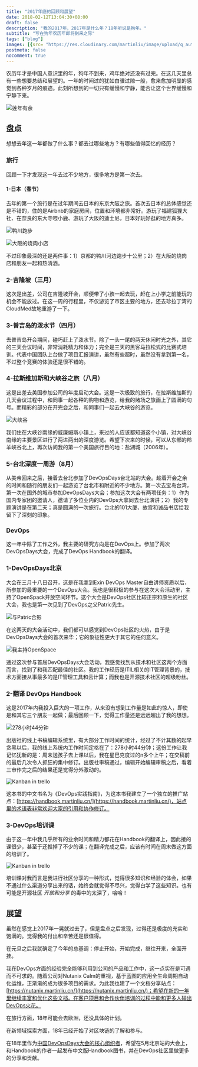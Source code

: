```yaml
---
title: "2017年底的回顾和展望"
date: 2018-02-12T13:04:30+08:00
draft: false
description: "我的2017年，2017年是什么年？18年听说是狗年。"
subtitle: "写在狗年农历年即将到来之际"
tags: ["blog"]
images: [{src= "https://res.cloudinary.com/martinliu/image/upload/q_auto:eco/HongKongEye_ZH-CN12285832688_1920x1080.jpg", desc= "Year 2017"}]
postmeta: false
nocomment: true
---
```


农历年才是中国人意识里的年，狗年不到来，鸡年绝对还没有过完。在这几天里总有一些想要总结和展望的。一年的时间过的犹如白骥过隙一般，愈来愈加明显的感觉到各种岁月的痕迹。此刻所想到的一切只有缓慢和宁静，能否让这个世界缓慢和宁静下来。

![莲年有余](https://res.cloudinary.com/martinliu/image/upload/v1518534384/chinese-new-year_h.jpg)

## 盘点

想想去年这一年都做了什么事？都去过哪些地方？有哪些值得回忆的经历？

### 旅行

回顾一下才发现这一年去过不少地方，很多地方是第一次去。

#### 1-日本（春节）

去年的第一个旅行是在过年期间去日本的东京大阪之旅。首次去日本的总体感觉还是不错的，住的是Airbnb的家庭房间，位置和环境都非常好。游玩了福建狐狸大社、在奈良的东大寺喂小鹿、游玩了大阪的迪士尼，日本好玩好逛的地方真多。


![鸭川跑步](https://res.cloudinary.com/martinliu/image/upload/IMG_3489.jpg)

![大阪的烧肉小店](https://res.cloudinary.com/martinliu/image/upload/shaorou.jpg)


不过印象最深的还是两件事：1）京都的鸭川河边跑步十公里；2）在大阪的烧肉店和朋友一起和热清酒。

### 2-吉隆坡（三月）

这次是出差，公司在吉隆坡开会，顺便带了小孩一起去玩，赶在上小学之前能玩的机会不能放过。在这一周的行程里，不仅游览了市区主要的地方，还去珍拉丁湾的CloudMed故地重游了一下。

### 3-普吉岛的泼水节（四月）

去普吉岛开会期间，碰巧赶上了泼水节。除了一头一尾的两天休闲时光之外，其它的三天会议时间，非常消耗精力和体力；完全是三天的黑客马拉松式的比赛式培训。代表中国团队上台做了项目汇报演讲，虽然有些超时，虽然没有拿到第一名，不过整个竞赛的体验还是很不错的。

### 4-拉斯维加斯和大峡谷之旅（八月）

这是出差去美国参加公司的年度启动大会。这是一次极致的旅行，在拉斯维加斯的几天会议过程中，和同事一起各种的购物和游览，给我的赌场之旅画上了圆满的句号。而精彩的部分在开完会之后，和同事们一起去大峡谷的游览。

![大峡谷](https://res.cloudinary.com/martinliu/image/upload/grand-canyon-np.jpg)

我们住在大峡谷南缘的威廉姆斯小镇上，来过的人应该都知道这个小镇，对大峡谷南缘的主要景区进行了两进两出的深度游览。希望下次来的时候，可以从东部的羚羊峡谷北上，再次访问我的第一个美国旅行目的地：盐湖城（2006年）。

### 5-台北深度一周游（8月）

从美帝回来之后，接着去台北参加了DevOpsDays台北站的大会。趁着开会之余的时间和随行的朋友们一起游览了台北市和附近的不少地方。第一次去宝岛台湾，第一次在国外的城市参加DevOpsDays大会；参加这次大会有两项任务：1）作为国内专家团的邀请人，邀请了多位业内的DevOps大拿同去台北演讲；2）我的专题演讲是在第二天；真是圆满的一次旅行。台北的101大厦、故宫和诚品书店给我留下了深刻的印象。

### DevOps

这一年中除了工作之外，我主要的研究方向是在DevOps上。参加了两次DevOpsDays大会，完成了DevOps Handbook的翻译。

### 1-DevOpsDays北京

大会在三月十八日召开，这是在我拿到Exin DevOps Master自由讲师资质以后，所参加的最重要的一个DevOps大会。我也是很积极的参与在这次大会活动里，主持了OpenSpack开放空间环节。这个大会是DevOps社区比较正宗和原生的社区大会，我也是第一次见到了DevOps之父Patric先生。

![与Patric合影](https://res.cloudinary.com/martinliu/image/upload/patric-and-me.jpg)

在这两天的大会活动中，我们都可以感觉到DevOps社区的火热，由于是DevOpsDays大会的首次来华；它的象征性更大于其它的任何意义。

![我主持OpenSpace](https://res.cloudinary.com/martinliu/image/upload/v1518416343/openspace.jpg)

通过这次参与首届DevOpsDays大会活动，我感觉找到从技术和社区这两个方面而言，找到了和我匹配最佳的社区。我的工作经历是ITIL相关的IT管理背景的，技术方面接从事最多的是IT管理工具和云计算；而我也是开源技术社区的超级粉丝。

### 2-翻译 DevOps Handbook

这是2017年内我投入巨大的一项工作，从来没有想到工作量是如此的惊人，即使是和其它三个朋友一起做；最后回顾一下，觉得工作量还是远远超出了我的想想。

![278小时44分钟](https://res.cloudinary.com/martinliu/image/upload/ituring.jpeg)

出版社的线上书稿编辑系统里，有大部分工作时间的统计，经过了不计其数的起早贪黑以后，我的线上系统内工作时间定格在了：278小时44分钟；这份工作让我记忆犹新的是：周末送孩子去上课以后，我在星巴克度过的n多个上午；在交稿前的最后几次令人抓狂的集中修订。出版社审稿通过，编辑开始编辑审稿之后，看着三审作完之后的结果还是觉得分外激动的。

![Kanban in trello](https://res.cloudinary.com/martinliu/image/upload/handbook-trello.jpeg)

这本书的中文书名为《DevOps实践指南》，为这本书我建立了一个独立的推广站点：[https://handbook.martinliu.cn/](https://handbook.martinliu.cn/)，站点里的术语表非常欢迎大家的引用和协作修订。


### 3-DevOps培训课

由于这一年中我几乎所有的业余时间和精力都花在Handbook的翻译上，因此接的课很少，甚至于还推掉了不少的课；在翻译完成之后，应该有时间在周末做这方面的培训了。

![Kanban in trello](https://res.cloudinary.com/martinliu/image/upload/devops-training.jpeg)

培训课对我而言是我进行社区分享的一种形式，觉得很多知识和经验的体会，如果不通过什么渠道分享出来的话，始终会就觉得不尽兴，觉得白学了这些知识。也有可能是开源社区 *开放和分享* 的毒中的太深了，哈哈！


## 展望

虽然在感觉上2017年一晃就过去了，但是盘点之后发现，过得还是极度的充实和饱满的。觉得我的付出和辛苦还是很值得。

在元旦之后我就确定了今年的总基调：停止开始，开始完成，继往开来，全面开挂。

我在DevOps方面的经验完全能够利用到公司的产品和工作中，这一点实在是可遇而不可求的。随着公司对Nutanix Calm的重视，基于蓝图的应用全生命周期自动化运维，正渐渐的成为很多项目的需求。为此我也建了一个文档分享站点：[https://nutanix.martinliu.cn/](https://nutanix.martinliu.cn/)；希望在新的一年里继续丰富和优化这些文档。在客户项目和合作伙伴培训的过程中能和更多人碰出DevOps火花。

在旅行方面，18年可能会去欧洲，还没具体的计划。

在新领域探索方面，18年已经开始了对区块链的了解和参与。

在18年里作为[中国DevOpsDays大会的核心组织者](http://chinadevopsdays.org/organizing/)，希望在5月北京站的大会上，和Handbook的作者一起发布中文版Handbook图书，并在DevOps社区里做更多的分享和贡献。


